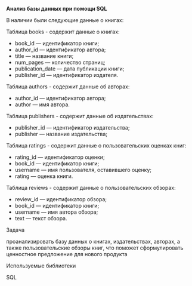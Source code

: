 **Анализ базы данных при помощи SQL**

В наличии были следующие данные о книгах:

Таблица books - содержит данные о книгах:

* book_id — идентификатор книги;
* author_id — идентификатор автора;
* title — название книги;
* num_pages — количество страниц;
* publication_date — дата публикации книги;
* publisher_id — идентификатор издателя.

Таблица authors - содержит данные об авторах:

* author_id — идентификатор автора;
* author — имя автора. 

Таблица publishers - содержит данные об издательствах:

* publisher_id — идентификатор издательства;
* publisher — название издательства;

Таблица ratings - содержит данные о пользовательских оценках книг:

* rating_id — идентификатор оценки;
* book_id — идентификатор книги;
* username — имя пользователя, оставившего оценку;
* rating — оценка книги.

Таблица reviews - содержит данные о пользовательских обзорах:

* review_id — идентификатор обзора;
* book_id — идентификатор книги;
* username — имя автора обзора;
* text — текст обзора.

Задача

проанализировать базу данных о книгах, издательствах, авторах, а также пользовательские обзоры книг, что поможет сформулировать ценностное предложение для нового продукта

Используемые библиотеки

SQL
